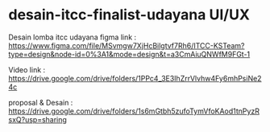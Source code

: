 # desain-itcc-finalist-udayana UI/UX
Desain lomba itcc udayana
figma link : https://www.figma.com/file/MSvmgw7XjHcBilgtvf7Rh6/ITCC-KSTeam?type=design&node-id=0%3A1&mode=design&t=a3CmAiuQNWfM9FGt-1

Video link : https://drive.google.com/drive/folders/1PPc4_3E3IhZrrVlvhw4Fy6mhPsiNe24c

proposal & Desain : https://drive.google.com/drive/folders/1s6mGtbh5zufoTymVfoKAod1tnPyzRsxQ?usp=sharing
